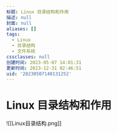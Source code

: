 ```yaml
---
标题: Linux 目录结构和作用
描述: null
封面: null
aliases: []
tags:
  - Linux
  - 目录结构
  - 文件系统
cssclasses: null
创建时间: 2023-05-07 14:01:31
更新时间: 2023-12-31 02:46:51
uid: '20230507140131252'
---
```


# Linux 目录结构和作用

![[Linux目录结构.png]]



